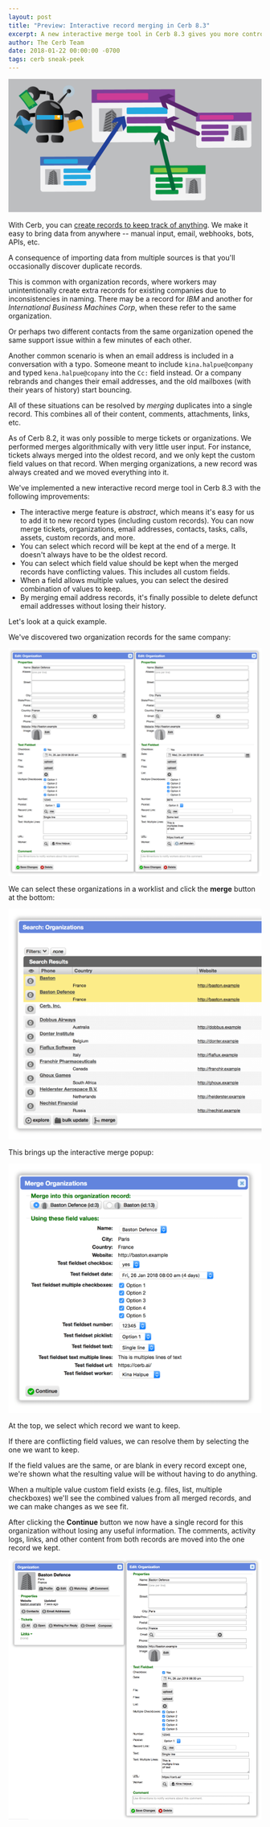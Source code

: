 ```yaml
---
layout: post
title: "Preview: Interactive record merging in Cerb 8.3"
excerpt: A new interactive merge tool in Cerb 8.3 gives you more control over how duplicate records are merged into a single record.
author: The Cerb Team
date: 2018-01-22 00:00:00 -0700
tags: cerb sneak-peek
---
```


<div class="cerb-screenshot">
<img src="/assets/images/blog/2018/01/22/interactive-merge.png" class="screenshot">
</div>

With Cerb, you can [create records to keep track of anything](/guides/records/custom-records/). We make it easy to bring data from anywhere -- manual input, email, webhooks, bots, APIs, etc.

A consequence of importing data from multiple sources is that you'll occasionally discover duplicate records.

This is common with organization records, where workers may unintentionally create extra records for existing companies due to inconsistencies in naming. There may be a record for _IBM_ and another for _International Business Machines Corp_, when these refer to the same organization.

Or perhaps two different contacts from the same organization opened the same support issue within a few minutes of each other.

Another common scenario is when an email address is included in a conversation with a typo. Someone meant to include `kina.halpue@company` and typed `kena.halpue@copany` into the `Cc:` field instead. Or a company rebrands and changes their email addresses, and the old mailboxes (with their years of history) start bouncing.

All of these situations can be resolved by _merging_ duplicates into a single record. This combines all of their content, comments, attachments, links, etc.

As of Cerb 8.2, it was only possible to merge tickets or organizations. We performed merges algorithmically with very little user input. For instance, tickets always merged into the oldest record, and we only kept the custom field values on that record. When merging organizations, a new record was always created and we moved everything into it.

We've implemented a new interactive record merge tool in Cerb 8.3 with the following improvements:

* The interactive merge feature is _abstract_, which means it's easy for us to add it to new record types (including custom records). You can now merge tickets, organizations, email addresses, contacts, tasks, calls, assets, custom records, and more.
* You can select which record will be kept at the end of a merge. It doesn't always have to be the oldest record.
* You can select which field value should be kept when the merged records have conflicting values. This includes all custom fields.
* When a field allows multiple values, you can select the desired combination of values to keep.
* By merging email address records, it's finally possible to delete defunct email addresses without losing their history.

Let's look at a quick example.

We've discovered two organization records for the same company:

<div class="cerb-screenshot">
<img src="/assets/images/blog/2018/01/22/records-orgs-dupe.png" class="screenshot">
</div>

We can select these organizations in a worklist and click the **merge** button at the bottom:

<div class="cerb-screenshot">
<img src="/assets/images/blog/2018/01/22/worklist-orgs-merge.png" class="screenshot">
</div>

This brings up the interactive merge popup:

<div class="cerb-screenshot">
<img src="/assets/images/blog/2018/01/22/popup-merge-orgs.png" class="screenshot">
</div>

At the top, we select which record we want to keep.

If there are conflicting field values, we can resolve them by selecting the one we want to keep.

If the field values are the same, or are blank in every record except one, we're shown what the resulting value will be without having to do anything.

When a multiple value custom field exists (e.g. files, list, multiple checkboxes) we'll see the combined values from all merged records, and we can make changes as we see fit.

After clicking the **Continue** button we now have a single record for this organization without losing any useful information. The comments, activity logs, links, and other content from both records are moved into the one record we kept.

<div class="cerb-screenshot">
<img src="/assets/images/blog/2018/01/22/record-org-merged.png" class="screenshot">
</div>
